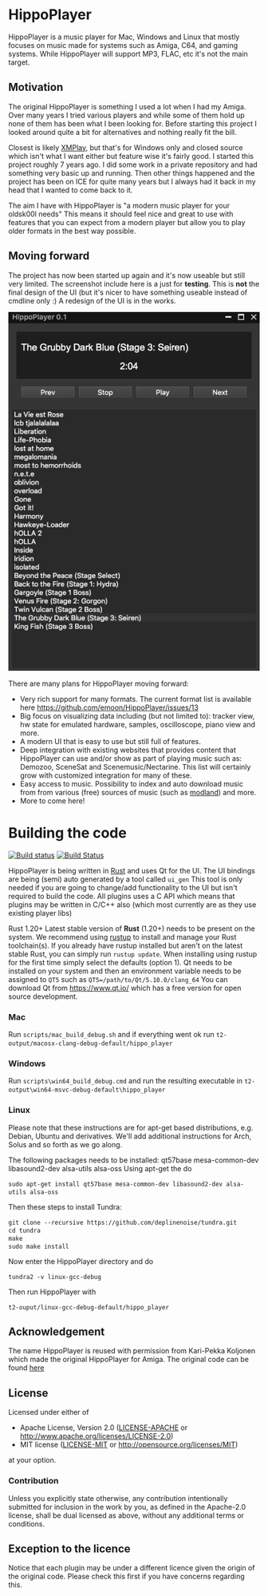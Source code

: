 # HippoPlayer

HippoPlayer is a music player for Mac, Windows and Linux that mostly focuses on music made for systems such as Amiga, C64, and gaming systems. While HippoPlayer will support MP3, FLAC, etc it's not the main target.

## Motivation

The original HippoPlayer is something I used a lot when I had my Amiga. Over many years I tried various players and while some of them hold up none of them has been what I been looking for.
Before starting this project I looked around quite a bit for alternatives and nothing really fit the bill.

Closest is likely [XMPlay](https://www.xmplay.com/), but that's for Windows only and closed source which isn't what I want either but feature wise it's fairly good.
I started this project roughly 7 years ago. I did some work in a private repository and had something very basic up and running. Then other things happened and the project has been on ICE for quite many years but I always had it back in my head that I wanted to come back to it.

The aim I have with HippoPlayer is "a modern music player for your oldsk00l needs" This means it should feel nice and great to use with features that you can expect from a modern player but allow you to play older formats in the best way possible.

## Moving forward

The project has now been started up again and it's now useable but still very limited. The screenshot include here is a just for **testing**. This is **not** the final design of the UI (but it's nicer to have something useable instead of cmdline only :) A redesign of the UI is in the works.

![Screenshot](/bin/hippo_screenshot.png)

There are many plans for HippoPlayer moving forward:

* Very rich support for many formats. The current format list is available here https://github.com/emoon/HippoPlayer/issues/13
* Big focus on visualizing data including (but not limited to): tracker view, hw state for emulated hardware, samples, oscilloscope, piano view and more.
* A modern UI that is easy to use but still full of features.
* Deep integration with existing websites that provides content that HippoPlayer can use and/or show as part of playing music such as: Demozoo, SceneSat and Scenemusic/Nectarine. This list will certainly grow with customized integration for many of these.
* Easy access to music. Possibility to index and auto download music from from various (free) sources of music (such as [modland](ftp.modland.com)) and more.
* More to come here!

# Building the code

[![Build status](https://ci.appveyor.com/api/projects/status/q8b0avg6trjk8xv1?svg=true)](https://ci.appveyor.com/project/emoon/hippoplayer)
[![Build Status](https://travis-ci.org/emoon/HippoPlayer.svg?branch=master)](https://travis-ci.org/emoon/HippoPlayer)

HippoPlayer is being written in [Rust](https://www.rust-lang.org) and uses Qt for the UI. The UI bindings are being (semi) auto generated by a tool called `ui_gen` This tool is only needed if you are going to change/add functionality to the UI but isn't required to build the code.
All plugins uses a C API which means that plugins may be written in C/C++ also (which most currently are as they use existing player libs)

Rust 1.20+ Latest stable version of **Rust** (1.20+) needs to be present on the system. We recommend using [rustup](https://www.rustup.rs/) to install and manage your Rust toolchain(s). If you already have rustup installed but aren't on the latest stable Rust, you can simply run `rustup update`. When installing using rustup for the first time simply select the defaults (option 1).
Qt needs to be installed on your system and then an environment variable needs to be assigned to `QT5` such as `QT5=/path/to/Qt/5.10.0/clang_64` You can download Qt from https://www.qt.io/ which has a free version for open source development.

### Mac

Run `scripts/mac_build_debug.sh` and if everything went ok run `t2-output/macosx-clang-debug-default/hippo_player`

### Windows

Run `scripts\win64_build_debug.cmd` and run the resulting executable in `t2-output\win64-msvc-debug-default\hippo_player`

### Linux

Please note that these instructions are for apt-get based distributions, e.g. Debian, Ubuntu and derivatives. We'll add additional instructions for Arch, Solus and so forth as we go along.

The following packages needs to be installed: qt57base mesa-common-dev libasound2-dev alsa-utils alsa-oss
Using apt-get the do

```
sudo apt-get install qt57base mesa-common-dev libasound2-dev alsa-utils alsa-oss
```

Then these steps to install Tundra:

```
git clone --recursive https://github.com/deplinenoise/tundra.git
cd tundra
make
sudo make install
```

Now enter the HippoPlayer directory and do

```
tundra2 -v linux-gcc-debug
```

Then run HippoPlayer with

```
t2-ouput/linux-gcc-debug-default/hippo_player
```

## Acknowledgement

The name HippoPlayer is reused with permission from Kari-Pekka Koljonen which made the original HippoPlayer for Amiga. The original code can be found [here](https://github.com/koobo/HippoPlayer)

## License

Licensed under either of

 * Apache License, Version 2.0 ([LICENSE-APACHE](LICENSE-APACHE) or http://www.apache.org/licenses/LICENSE-2.0)
 * MIT license ([LICENSE-MIT](LICENSE-MIT) or http://opensource.org/licenses/MIT)

at your option.

### Contribution

Unless you explicitly state otherwise, any contribution intentionally submitted for inclusion in the work by you, as defined in the Apache-2.0 license, shall be dual licensed as above, without any additional terms or conditions.

## Exception to the licence

Notice that each plugin may be under a different licence given the origin of the original code. Please check this first if you have concerns regarding this.
